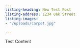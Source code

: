 ```yaml
---
listing-heading: New Test Post
listing-address: 1234 Oak Street
listing-images:
- "/uploads/carpet.jpg"

---
```

Test Content